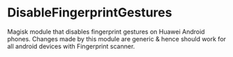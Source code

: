 # DisableFingerprintGestures
Magisk module that disables fingerprint gestures on Huawei Android phones. Changes made by this module are generic & hence should work for all android devices with Fingerprint scanner.
